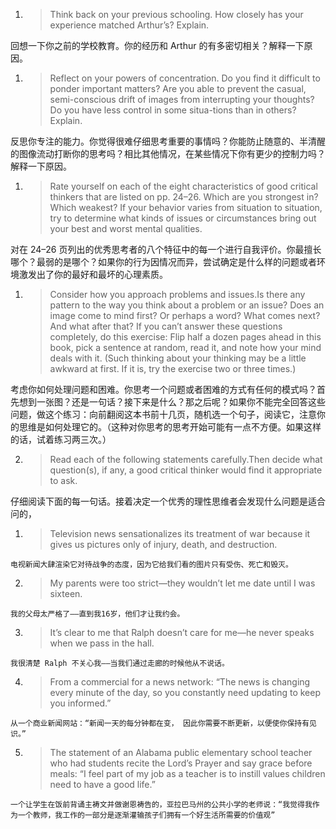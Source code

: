 1. > Think back on your previous schooling. How closely has your experience matched Arthur’s? Explain.

  回想一下你之前的学校教育。你的经历和 Arthur 的有多密切相关？解释一下原因。


1. > Reflect on your powers of concentration. Do you find it difficult to ponder important matters? Are you able to prevent the casual, semi-conscious drift of images from interrupting your thoughts? Do you have less control in some situa-tions than in others? Explain.

  反思你专注的能力。你觉得很难仔细思考重要的事情吗？你能防止随意的、半清醒的图像流动打断你的思考吗？相比其他情况，在某些情况下你有更少的控制力吗？解释一下原因。


1. > Rate yourself on each of the eight characteristics of good critical thinkers that are listed on pp. 24–26. Which are you strongest in? Which weakest? If your behavior varies from situation to situation, try to determine what kinds of issues or circumstances bring out your best and worst mental qualities.

  对在 24–26 页列出的优秀思考者的八个特征中的每一个进行自我评价。你最擅长哪个？最弱的是哪个？如果你的行为因情况而异，尝试确定是什么样的问题或者环境激发出了你的最好和最坏的心理素质。


1. > Consider how you approach problems and issues.Is there any pattern to the way you think about a problem or an issue? Does an image come to mind first? Or perhaps a word? What comes next? And what after that? If you can’t answer these questions completely, do this exercise: Flip half a dozen pages ahead in this book, pick a sentence at random, read it, and note how your mind deals with it. \(Such thinking about your thinking may be a little awkward at first. If it is, try the exercise two or three times.\)

  考虑你如何处理问题和困难。你思考一个问题或者困难的方式有任何的模式吗？首先想到一张图？还是一句话？接下来是什么？那之后呢？如果你不能完全回答这些问题，做这个练习：向前翻阅这本书前十几页，随机选一个句子，阅读它，注意你的思维是如何处理它的。（这种对你思考的思考开始可能有一点不方便。如果这样的话，试着练习两三次。）

2. > Read each of the following statements carefully.Then decide what question\(s\), if any, a good critical thinker would find it appropriate to ask.

  仔细阅读下面的每一句话。接着决定一个优秀的理性思维者会发现什么问题是适合问的，

  1. > Television news sensationalizes its treatment of war because it gives us pictures only of injury, death, and destruction.

    电视新闻大肆渲染它对待战争的态度，因为它给我们看的图片只有受伤、死亡和毁灭。

  2. > My parents were too strict—they wouldn’t let me date until I was sixteen.

    我的父母太严格了——直到我16岁，他们才让我约会。

  3. > It’s clear to me that Ralph doesn’t care for me—he never speaks when we pass in the hall.

    我很清楚 Ralph 不关心我——当我们通过走廊的时候他从不说话。

  4. > From a commercial for a news network: “The news is changing every minute of the day, so you constantly need updating to keep you informed.”

    从一个商业新闻网站：“新闻一天的每分钟都在变， 因此你需要不断更新，以便使你保持有见识。”

  5. > The statement of an Alabama public elementary school teacher who had students recite the Lord’s Prayer and say grace before meals: “I feel part of my job as a teacher is to instill values children need to have a good life.”

    一个让学生在饭前背诵主祷文并做谢恩祷告的，亚拉巴马州的公共小学的老师说：“我觉得我作为一个教师，我工作的一部分是逐渐灌输孩子们拥有一个好生活所需要的价值观”



